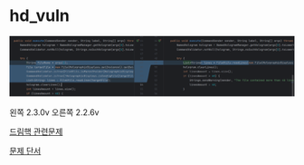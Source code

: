 # hd_vuln

![사진1](https://github.com/jkh011120/hd_vuln/blob/main/%EC%82%AC%EC%A7%84.png)

왼쪽 2.3.0v 오른쪽 2.2.6v

[드림핵 관련문제](https://dreamhack.io/wargame/challenges/1141)

[문제 단서](https://www.spigotmc.org/resources/holographicdisplays-path-exploit-fix.48469/)
